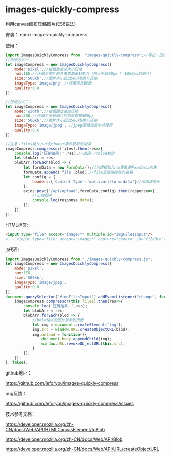 # images-quickly-compress
利用canvas画布压缩图片(ES6语法)

安装：
npm i images-quickly-compress

使用：

```js
import ImagesQuicklyCompress from  "images-quickly-compress";//导出：压缩图片插件
//压缩方式一：
let imageCompress = new ImagesQuicklyCompress({
    mode:'pixel',//根据像素总大小压缩
    num:1E6,//压缩后图片的总像素都是100万（相当于1000px * 1000px的图片）
    size:'500kb',//图片大小超过500kb执行压缩
    imageType:'image/png',//压缩率比较低
    quality:0.8
});

//压缩方式二：
let imageCompress = new ImagesQuicklyCompress({
    mode:'width',//根据固定宽度压缩
    num:500,//压缩后所有图片的宽度都是500px
    size:'500kb',//图片大小超过500kb执行压缩
    imageType:'image/jpeg', //jpeg压缩效果十分理想
    quality:0.6
});

//注意：files是input的change事件获取的对象
imageCompress.compressor(files).then(res=>{
    console.log('压缩结果：',res);//返回一个blod数组
    let blobArr = res;
    blobArr.forEach(blod => {
        let formData = new FormData();//创建模拟form表单的FormData对象
        formData.append('file',blod);//file是后端接收的变量
        let config = {
            headers:{'Content-Type':'multipart/form-data'}//添加请求头
        };
        axios.post('/api/upload',formData,config).then(response=>{
            //上传图片
            console.log(response.data);
        });
    });
});
```

HTML标签:

```html
<input type="file" accept="image/*" multiple id="imgFilesInput"/>
<!-- <input type="file" accept="image/*" capture="camera" id="fileBtn"/> -->
```

js代码:

```js
import ImagesQuicklyCompress from "./images-quickly-compress.js";
let imageCompress = new ImagesQuicklyCompress({
    mode:'pixel',
    num:1E6,
    size:'500kb',
    imageType:'image/jpeg',
    quality:0.8
});
document.querySelector('#imgFilesInput').addEventListener("change", function() {
    imageCompress.compressor(this.files).then(res=>{
        console.log('压缩结果：',res);
        let blobArr = res;
        blobArr.forEach(blod => {
            //bold格式的图片显示到页面
            let img = document.createElement('img');
            img.src = window.URL.createObjectURL(blod);
            img.onload = function(){
                document.body.appendChild(img);
                window.URL.revokeObjectURL(this.src);
            }
        });
    });
}, false);
```



github地址：

https://github.com/leforyou/images-quickly-compress

bug反馈：

https://github.com/leforyou/images-quickly-compress/issues



技术参考文档：

https://developer.mozilla.org/zh-CN/docs/Web/API/HTMLCanvasElement/toBlob

https://developer.mozilla.org/zh-CN/docs/Web/API/Blob

https://developer.mozilla.org/zh-CN/docs/Web/API/URL/createObjectURL



